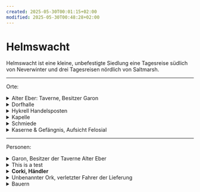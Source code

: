 ```yaml
---
created: 2025-05-30T00:01:15+02:00
modified: 2025-05-30T00:48:28+02:00
---
```


# Helmswacht

Helmswacht ist eine kleine, unbefestigte Siedlung eine Tagesreise südlich von Neverwinter und drei Tagesreisen nördlich von Saltmarsh.

* * *

Orte:
<details><summary>Alter Eber: Taverne, Besitzer Garon</summary></details>
<details><summary>Dorfhalle</summary></details>
<details><summary>Hykrell Handelsposten</summary></details>
<details><summary>Kapelle</summary></details>
<details><summary>Schmiede</summary></details>
<details><summary>Kaserne & Gefängnis, Aufsicht Felosial</summary></details>

* * *

Personen:
<details><summary>Garon, Besitzer der Taverne Alter Eber</summary></details>
<details><summary>This is a test</summary>THis is an extended Test.</details>
<details><summary><strong>Corki, Händler</strong></summary>Sollte die Lieferung erhalten, deren Fahrer wir in Session 5 aus einer Lavine gerettet haben.</details>
<details><summary>Unbenannter Ork, verletzter Fahrer der Lieferung</summary></details>
<details><summary>Bauern</summary></details>
